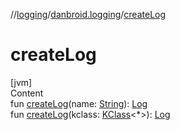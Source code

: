 //[logging](../../index.md)/[danbroid.logging](index.md)/[createLog](create-log.md)



# createLog  
[jvm]  
Content  
fun [createLog](create-log.md)(name: [String](https://kotlinlang.org/api/latest/jvm/stdlib/kotlin/-string/index.html)): [Log](-log/index.md)  
fun [createLog](create-log.md)(kclass: [KClass](https://kotlinlang.org/api/latest/jvm/stdlib/kotlin.reflect/-k-class/index.html)<*>): [Log](-log/index.md)  




